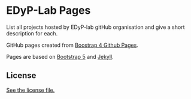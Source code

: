 
# EDyP-Lab Pages

List all projects hosted by EDyP-lab gitHub organisation and give a short description for each.

GitHub pages created from [Boostrap 4 Github Pages](https://nicolas-van.github.io/bootstrap-4-github-pages/). 

Pages are based on [Bootstrap 5](https://getbootstrap.com/) and [Jekyll](https://jekyllrb.com/).

## License

[See the license file.](./LICENSE.md)
